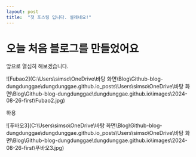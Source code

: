 ```yaml
---
layout: post
title:  "첫 포스팅 입니다. 설레네요!"
---
```


# 오늘 처음 블로그를 만들었어요

앞으로 열심히 해보겠습니다. 





![Fubao2](C:\Users\simso\OneDrive\바탕 화면\Blog\Github-blog-dungdunggae\dungdunggae.github.io\_posts\Users\simso\OneDrive\바탕 화면\Blog\Github-blog-dungdunggae\dungdunggae.github.io\images\2024-08-26-first\Fubao2.jpg)

하용

![푸바오3](C:\Users\simso\OneDrive\바탕 화면\Blog\Github-blog-dungdunggae\dungdunggae.github.io\_posts\Users\simso\OneDrive\바탕 화면\Blog\Github-blog-dungdunggae\dungdunggae.github.io\images\2024-08-26-first\푸바오3.jpg)

